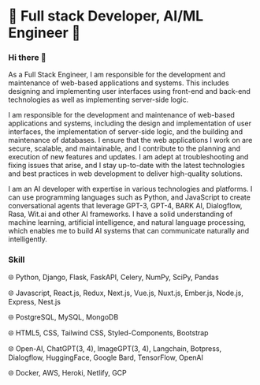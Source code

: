 
# 🚀 Full stack Developer, AI/ML Engineer 🚀


### Hi there 👋
As a Full Stack Engineer, I am responsible for the development and maintenance of web-based applications and systems. This includes designing and implementing user interfaces using front-end and back-end technologies as well as implementing server-side logic.

I am responsible for the development and maintenance of web-based applications and systems, including the design and implementation of user interfaces, the implementation of server-side logic, and the building and maintenance of databases. I ensure that the web applications I work on are secure, scalable, and maintainable, and I contribute to the planning and execution of new features and updates. I am adept at troubleshooting and fixing issues that arise, and I stay up-to-date with the latest technologies and best practices in web development to deliver high-quality solutions.

I am an AI developer with expertise in various technologies and platforms. I can use programming languages such as Python, and JavaScript to create conversational agents that leverage GPT-3, GPT-4, BARK AI, Dialogflow, Rasa, Wit.ai and other AI frameworks. I have a solid understanding of machine learning, artificial intelligence, and natural language processing, which enables me to build AI systems that can communicate naturally and intelligently.


### Skill
 
🌐 Python, Django, Flask, FaskAPI, Celery, NumPy, SciPy, Pandas

🌐 Javascript, React.js, Redux, Next.js, Vue.js, Nuxt.js, Ember.js, Node.js, Express, Nest.js

🌐 PostgreSQL, MySQL, MongoDB

🌐 HTML5, CSS, Tailwind CSS, Styled-Components, Bootstrap

🌐 Open-AI, ChatGPT(3, 4), ImageGPT(3, 4), Langchain, Botpress, Dialogflow, HuggingFace,  Google Bard, TensorFlow, OpenAI

🌐 Docker, AWS, Heroki, Netlify, GCP

